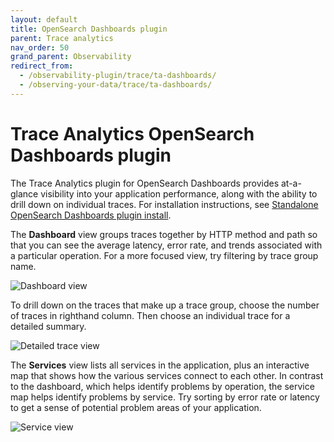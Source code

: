```yaml
---
layout: default
title: OpenSearch Dashboards plugin
parent: Trace analytics
nav_order: 50
grand_parent: Observability
redirect_from:
  - /observability-plugin/trace/ta-dashboards/
  - /observing-your-data/trace/ta-dashboards/
---
```


# Trace Analytics OpenSearch Dashboards plugin

The Trace Analytics plugin for OpenSearch Dashboards provides at-a-glance visibility into your application performance, along with the ability to drill down on individual traces. For installation instructions, see [Standalone OpenSearch Dashboards plugin install]({{site.url}}{{site.baseurl}}/install-and-configure/install-dashboards/plugins/).

The **Dashboard** view groups traces together by HTTP method and path so that you can see the average latency, error rate, and trends associated with a particular operation. For a more focused view, try filtering by trace group name.

![Dashboard view]({{site.url}}{{site.baseurl}}/images/ta-dashboard.png)

To drill down on the traces that make up a trace group, choose the number of traces in righthand column. Then choose an individual trace for a detailed summary.

![Detailed trace view]({{site.url}}{{site.baseurl}}/images/ta-trace.png)

The **Services** view lists all services in the application, plus an interactive map that shows how the various services connect to each other. In contrast to the dashboard, which helps identify problems by operation, the service map helps identify problems by service. Try sorting by error rate or latency to get a sense of potential problem areas of your application.

![Service view]({{site.url}}{{site.baseurl}}/images/ta-services.png)
